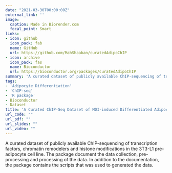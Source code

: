 ```yaml
---
date: "2021-03-30T00:00:00Z"
external_link: ''
image:
  caption: Made in Biorender.com
  focal_point: Smart
links:
- icon: github
  icon_pack: fab
  name: GitHub
  url: https://github.com/MahShaaban/curatedAdipoChIP
- icon: archive
  icon_pack: fas
  name: Bioconductor
  url: https://bioconductor.org/packages/curatedAdipoChIP
summary: 'A curated dataset of publicly available ChIP-sequencing of transcription factors, chromatin remodelers and histone modifications in the 3T3-L1 pre-adipocyte cell line. The package document the data collection, pre-processing and processing of the data. In addition to the documentation, the package contains the scripts that was used to generated the data.'
tags:
- 'Adipocyte Differentiation'
- 'ChIP-seq'
- 'R package'
- Bioconductor
- Dataset
title: 'A Curated ChIP-Seq Dataset of MDI-induced Differentiated Adipocytes (3T3-L1)'
url_code: ""
url_pdf: ""
url_slides: ""
url_video: ""
---
```


A curated dataset of publicly available ChIP-sequencing of transcription factors, chromatin remodelers and histone modifications in the 3T3-L1 pre-adipocyte cell line. The package document the data collection, pre-processing and processing of the data. In addition to the documentation, the package contains the scripts that was used to generated the data.

